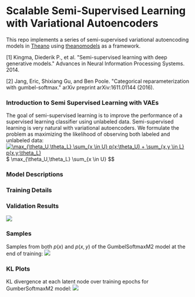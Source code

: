 # Scalable Semi-Supervised Learning with Variational Autoencoders
This repo implements a series of semi-supervised variational autoencoding models in [Theano](http://deeplearning.net/software/theano/) using [theanomodels](https://github.com/clinicalml/theanomodels) as a framework.

[1] Kingma, Diederik P., et al. "Semi-supervised learning with deep generative models." Advances in Neural Information Processing Systems. 2014.

[2] Jang, Eric, Shixiang Gu, and Ben Poole. "Categorical reparameterization with gumbel-softmax." arXiv preprint arXiv:1611.01144 (2016). 

### Introduction to Semi Supervised Learning with VAEs
The goal of semi-supervised learning is to improve the performance of a supervised learning classifier using unlabeled data.  Semi-supervised learning is very natural with variational autoencoders.  We formulate the problem as maximizing the likelihood of observing both labeled and unlabeled data:
<a href="https://www.codecogs.com/eqnedit.php?latex=\max_{\theta_U,\theta_L}&space;\sum_{x&space;\in&space;U}&space;p(x;\theta_U)&space;&plus;&space;\sum_{x,y&space;\in&space;L}&space;p(x,y;\theta_L)" target="_blank"><img src="https://latex.codecogs.com/gif.latex?\max_{\theta_U,\theta_L}&space;\sum_{x&space;\in&space;U}&space;p(x;\theta_U)&space;&plus;&space;\sum_{x,y&space;\in&space;L}&space;p(x,y;\theta_L)" title="\max_{\theta_U,\theta_L} \sum_{x \in U} p(x;\theta_U) + \sum_{x,y \in L} p(x,y;\theta_L)" /></a>
$ \max_{\theta_U,\theta_L} \sum_{x \in U} $$

### Model Descriptions

### Training Details

### Validation Results
![](https://github.com/clinicalml/vae_ssl/blob/master/plots/multi_seed_accuracy_validation.png)

### Samples 
Samples from both $p(x)$ and $p(x,y)$ of the GumbelSoftmaxM2 model at the end of training:
![](https://github.com/clinicalml/vae_ssl/blob/master/plots/samples_GumbelSoftmaxM2.png)

### KL Plots
KL divergence at each latent node over training epochs for GumberSoftmaxM2 model:
![](https://github.com/clinicalml/vae_ssl/blob/master/plots/KL_Z_GumbelSoftmaxM2.png)

